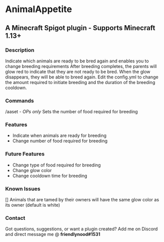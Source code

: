 # AnimalAppetite
## A Minecraft Spigot plugin - Supports Minecraft 1.13+

### Description
Indicate which animals are ready to be bred again and enables you to change breeding requirements
After breeding completes, the parents will glow red to indicate that they are not ready to be bred. When the glow disappears, they will be able to breed again. Edit the config.yml to change the amount required to initiate breeding and the duration of the breeding cooldown.

### Commands
/aaset - *OPs only* Sets the number of food required for breeding

### Features
- Indicate when animals are ready for breeding
- Change number of food required for breeding

### Future Features
- Change type of food required for breeding
- Change glow color
- Change cooldown time for breeding

### Known Issues
[] Animals that are tamed by their owners will have the same glow color as its owner (default is white)

### Contact
Got questions, suggestions, or want a plugin created? Add me on Discord and direct message me @ **friendlynood#1531**

